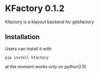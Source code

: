 # KFactory 0.1.2

Kfactory is a klayout backend for gdsfactory

## Installation

Users can install it with

```
pip install kfactory
```


at the moment works only on python3.10
